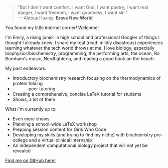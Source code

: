 > "But I don't want comfort. I want God, I want poetry, I want real danger, I want freedom, I want goodness, I want sin." <br/> ---Aldous Huxley, **Brave New World**

You found my little internet corner! Welcome!

I'm Emily, a rising junior in high school and professional Googler of things I thought I already knew. I share my real (read: mildly disastrous) experiences learning whatever the tech world throws at me. I love biology, especially biophysics/biochemistry, programming, the performing arts, the ocean, Bo Burnham's music, Nerdfighteria, and reading a good book on the beach.

My past endeavors:
- Introductory biochemistry research focusing on the thermodynamics of protein folding
- <a href="https://www.youtube.com/shorts/eJ4oZFWRLk8" style="color:#ffffff">Python</a> peer tutoring
- Creating a comprehensive, concise LaTeX tutorial for students
- Shows, a lot of them

What I'm currently up to:
- Even more shows
- Planning a school-wide LaTeX workshop
- Prepping session content for Girls Who Code
- Developing my skills (and trying to find my niche) with biochemistry pre-college and a virtual clinical internship
- An independent computational biology project that will not yet be revealed

[Find me on GitHub here!](https://github.com/leucinemymind)
